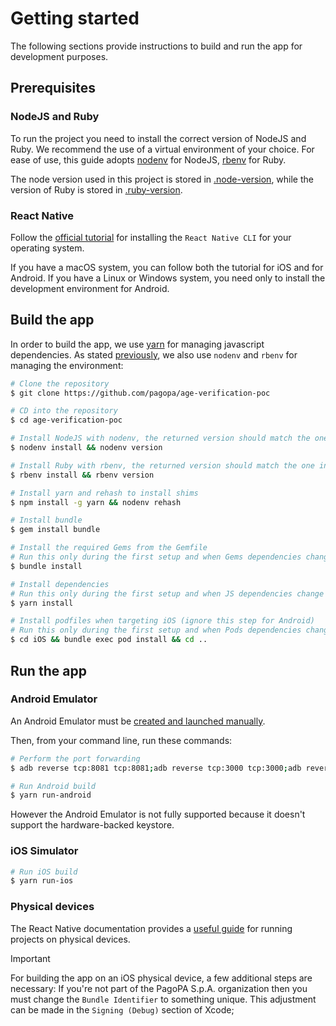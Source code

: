 # Getting started

The following sections provide instructions to build and run the app for development purposes.

## Prerequisites

### NodeJS and Ruby

To run the project you need to install the correct version of NodeJS and Ruby.
We recommend the use of a virtual environment of your choice. For ease of use, this guide adopts [nodenv](https://github.com/nodenv/nodenv) for NodeJS, [rbenv](https://github.com/rbenv/rbenv) for Ruby.

The node version used in this project is stored in [.node-version](.node-version),
while the version of Ruby is stored in [.ruby-version](.ruby-version).

### React Native

Follow the [official tutorial](https://reactnative.dev/docs/set-up-your-environment) for installing the `React Native CLI` for your operating system.

If you have a macOS system, you can follow both the tutorial for iOS and for Android. If you have a Linux or Windows system, you need only to install the development environment for Android.

## Build the app

In order to build the app, we use [yarn](https://yarnpkg.com/) for managing javascript dependencies.
As stated [previously](#nodejs-and-ruby), we also use `nodenv` and `rbenv` for managing the environment:

```bash
# Clone the repository
$ git clone https://github.com/pagopa/age-verification-poc

# CD into the repository
$ cd age-verification-poc

# Install NodeJS with nodenv, the returned version should match the one in the .node-version file
$ nodenv install && nodenv version

# Install Ruby with rbenv, the returned version should match the one in the .ruby-version file
$ rbenv install && rbenv version

# Install yarn and rehash to install shims
$ npm install -g yarn && nodenv rehash

# Install bundle
$ gem install bundle

# Install the required Gems from the Gemfile
# Run this only during the first setup and when Gems dependencies change
$ bundle install

# Install dependencies
# Run this only during the first setup and when JS dependencies change
$ yarn install

# Install podfiles when targeting iOS (ignore this step for Android)
# Run this only during the first setup and when Pods dependencies change
$ cd iOS && bundle exec pod install && cd ..
```

## Run the app

### Android Emulator

An Android Emulator must be [created and launched manually](https://developer.android.com/studio/run/managing-avds).

Then, from your command line, run these commands:

```bash
# Perform the port forwarding
$ adb reverse tcp:8081 tcp:8081;adb reverse tcp:3000 tcp:3000;adb reverse tcp:9090 tcp:9090

# Run Android build
$ yarn run-android
```

However the Android Emulator is not fully supported because it doesn't support the hardware-backed keystore.

### iOS Simulator

```bash
# Run iOS build
$ yarn run-ios
```

### Physical devices

The React Native documentation provides a [useful guide](https://reactnative.dev/docs/running-on-device) for running projects on physical devices.

> [!IMPORTANT]  
> For building the app on an iOS physical device, a few additional steps are necessary:
> If you're not part of the PagoPA S.p.A. organization then you must change the `Bundle Identifier` to something unique.
> This adjustment can be made in the `Signing (Debug)` section of Xcode;
